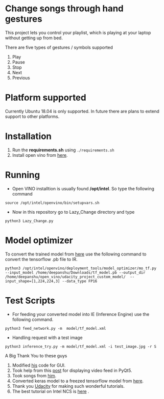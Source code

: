 # Change songs through hand gestures
This project lets you control your playlist, which is playing at your laptop
without getting up from bed.  

There are five types of gestures / symbols supported
1. Play
2. Pause
3. Stop
4. Next 
5. Previous

# Platform supported
Currently Ubuntu 18.04 is only supported.
In future there are plans to extend support to other platforms.

# Installation
1. Run the **requirements.sh** using `./requirements.sh`
2. Install open vino from [here](https://docs.openvinotoolkit.org/latest/_docs_install_guides_installing_openvino_linux.html).

# Running
-  Open VINO installtion is usually found **/opt/intel**.
So type the following command 
```
source /opt/intel/openvino/bin/setupvars.sh
```
-  Now in this repository go to Lazy_Change directory and type
```
python3 Lazy_Change.py
```

# Model optimizer 
To convert the trained model from  [here](https://github.com/deepanshu-yadav/open_vino_udacity/tree/master/train_script)
use the following command to convert the tensorflow .pb file to IR.
```
python3 /opt/intel/openvino/deployment_tools/model_optimizer/mo_tf.py --input_model /home/deepanshu/Downloads/tf_model.pb --output_dir /home/deepanshu/open_vino/udacity_project_custom_model/  --input_shape=[1,224,224,3] --data_type FP16
```

# Test Scripts
- For feeding your converted model into IE (Inference Engine) use the following command.
```  
python3 feed_network.py -m  model/tf_model.xml
 ```

-  Handling request with a test image

``` 
python3 inference_try.py -m model/tf_model.xml -i test_image.jpg -r S 
```


A Big Thank You to these guys 
1. Modified  [his](https://github.com/chaNcharge/PyTunes/)  code for GUI.
2. Took help from this [post](https://iosoft.blog/cam-display/) for displaying video feed in PyQt5.
3. Took songs from [him](https://github.com/yashshah2609/Emotion-Based-music-player).
4. Converted keras model to a freezed tensorflow model from [here](https://software.intel.com/en-us/forums/intel-distribution-of-openvino-toolkit/topic/820599).
5. Thank you [Udacity](www.udacity.com) for making such wonderful tutorials.
6. The best tutorial on Intel NCS is [here](https://www.pyimagesearch.com/2019/04/08/openvino-opencv-and-movidius-ncs-on-the-raspberry-pi/) .

